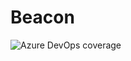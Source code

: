 # Beacon

![Azure DevOps coverage](https://img.shields.io/azure-devops/coverage/BeaconLMS/Beacon/7)
